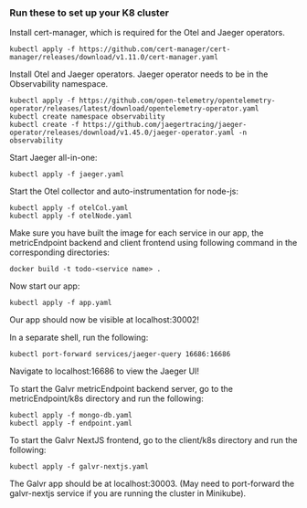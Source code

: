 ### Run these to set up your K8 cluster

Install cert-manager, which is required for the Otel and Jaeger operators.

```
kubectl apply -f https://github.com/cert-manager/cert-manager/releases/download/v1.11.0/cert-manager.yaml
```

Install Otel and Jaeger operators. Jaeger operator needs to be in the Observability namespace.

```
kubectl apply -f https://github.com/open-telemetry/opentelemetry-operator/releases/latest/download/opentelemetry-operator.yaml
kubectl create namespace observability
kubectl create -f https://github.com/jaegertracing/jaeger-operator/releases/download/v1.45.0/jaeger-operator.yaml -n observability
```

Start Jaeger all-in-one:

```
kubectl apply -f jaeger.yaml
```

Start the Otel collector and auto-instrumentation for node-js:

```
kubectl apply -f otelCol.yaml
kubectl apply -f otelNode.yaml
```

Make sure you have built the image for each service in our app, the metricEndpoint backend and client frontend using following command in the corresponding directories:

```
docker build -t todo-<service name> .
```

Now start our app:

```
kubectl apply -f app.yaml
```

Our app should now be visible at localhost:30002!

In a separate shell, run the following:

```
kubectl port-forward services/jaeger-query 16686:16686
```

Navigate to localhost:16686 to view the Jaeger UI!

To start the Galvr metricEndpoint backend server, go to the metricEndpoint/k8s directory and run the following:

```
kubectl apply -f mongo-db.yaml
kubectl apply -f endpoint.yaml
```

To start the Galvr NextJS frontend, go to the client/k8s directory and run the following:

```
kubectl apply -f galvr-nextjs.yaml
```

The Galvr app should be at localhost:30003. (May need to port-forward the galvr-nextjs service if you are running the cluster in Minikube).
